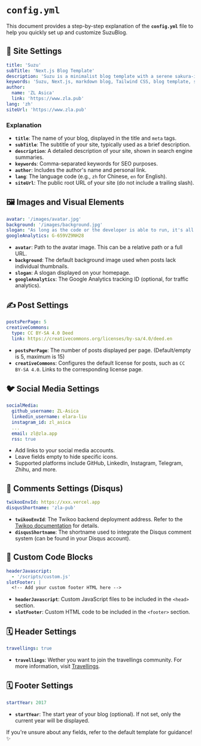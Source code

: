 # `config.yml`

This document provides a step-by-step explanation of the **`config.yml`** file to help you quickly set up and customize SuzuBlog.

## 📝 Site Settings

```yaml
title: 'Suzu'
subTitle: 'Next.js Blog Template'
description: 'Suzu is a minimalist blog template with a serene sakura-inspired theme, blending modern design with a touch of traditional Japanese aesthetics.'
keywords: 'Suzu, Next.js, markdown blog, Tailwind CSS, blog template, sakura, ZL Asica'
author:
  name: 'ZL Asica'
  link: 'https://www.zla.pub'
lang: 'zh'
siteUrl: 'https://www.zla.pub'
```

### Explanation

- **`title`**: The name of your blog, displayed in the title and `meta` tags.
- **`subTitle`**: The subtitle of your site, typically used as a brief description.
- **`description`**: A detailed description of your site, shown in search engine summaries.
- **`keywords`**: Comma-separated keywords for SEO purposes.
- **`author`**: Includes the author's name and personal link.
- **`lang`**: The language code (e.g., `zh` for Chinese, `en` for English).
- **`siteUrl`**: The public root URL of your site (do not include a trailing slash).

## 🖼️ Images and Visual Elements

```yaml
avatar: '/images/avatar.jpg'
background: '/images/background.jpg'
slogan: "As long as the code or the developer is able to run, it's all good."
googleAnalytics: G-659VZ9NH28
```

- **`avatar`**: Path to the avatar image. This can be a relative path or a full URL.
- **`background`**: The default background image used when posts lack individual thumbnails.
- **`slogan`**: A slogan displayed on your homepage.
- **`googleAnalytics`**: The Google Analytics tracking ID (optional, for traffic analytics).

## ✍️ Post Settings

```yaml
postsPerPage: 5
creativeCommons:
  type: CC BY-SA 4.0 Deed
  link: https://creativecommons.org/licenses/by-sa/4.0/deed.en
```

- **`postsPerPage`**: The number of posts displayed per page. (Default/empty is 5, maximum is 15)
- **`creativeCommons`**: Configures the default license for posts, such as `CC BY-SA 4.0`. Links to the corresponding license page.

## 🐦 Social Media Settings

```yaml
socialMedia:
  github_username: ZL-Asica
  linkedin_username: elara-liu
  instagram_id: zl_asica
  ...
  email: zl@zla.app
  rss: true
```

- Add links to your social media accounts.
- Leave fields empty to hide specific icons.
- Supported platforms include GitHub, LinkedIn, Instagram, Telegram, Zhihu, and more.

## 💬 Comments Settings (Disqus)

```yaml
twikooEnvId: https://xxx.vercel.app
disqusShortname: 'zla-pub'
```

- **`twikooEnvId`**: The Twikoo backend deployment address. Refer to the [Twikoo documentation](https://twikoo.js.org/) for details.
- **`disqusShortname`**: The shortname used to integrate the Disqus comment system (can be found in your Disqus account).

## 🔧 Custom Code Blocks

```yaml
headerJavascript:
  - '/scripts/custom.js'
slotFooter: |
  <!-- Add your custom footer HTML here -->
```

- **`headerJavascript`**: Custom JavaScript files to be included in the `<head>` section.
- **`slotFooter`**: Custom HTML code to be included in the `<footer>` section.

## 🗓️ Header Settings

```yaml
travellings: true
```

- **`travellings`**: Wether you want to join the travellings community. For more information, visit [Travellings](https://www.travellings.cn/en_US/).

## 🗓️ Footer Settings

```yaml
startYear: 2017
```

- **`startYear`**: The start year of your blog (optional). If not set, only the current year will be displayed.

If you're unsure about any fields, refer to the default template for guidance! ✨
